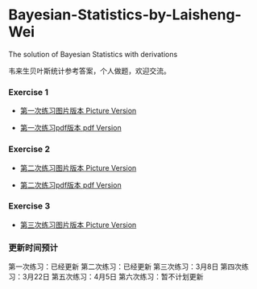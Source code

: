 # Bayesian-Statistics-by-Laisheng-Wei
The solution of Bayesian Statistics with derivations

韦来生贝叶斯统计参考答案，个人做题，欢迎交流。


### Exercise 1

- [第一次练习图片版本 Picture Version](Exercise1/readme.md)

- [第一次练习pdf版本 pdf Version](https://github.com/liziyue17/Bayesian-Statistics-by-Laisheng-Wei/raw/master/Exercise1/Bayesian%20exercise%201.pdf)

### Exercise 2

- [第二次练习图片版本 Picture Version](Exercise2/readme.md)

- [第二次练习pdf版本 pdf Version](https://github.com/liziyue17/Bayesian-Statistics-by-Laisheng-Wei/raw/master/Exercise2/Bayesian%20exercise%202.pdf)

### Exercise 3

- [第三次练习图片版本 Picture Version](Exercise3/readme.md)




### 更新时间预计

第一次练习：已经更新
第二次练习：已经更新
第三次练习：3月8日
第四次练习：3月22日
第五次练习：4月5日
第六次练习：暂不计划更新
